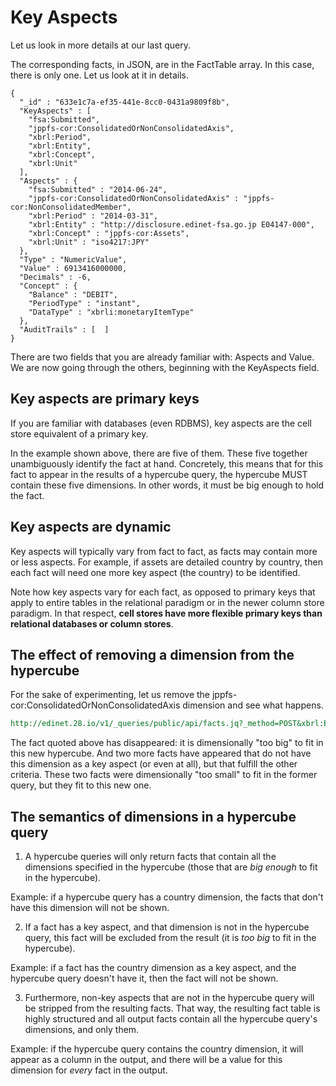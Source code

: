 Key Aspects
===========

Let us look in more details at our last query.

The corresponding facts, in JSON, are in the FactTable array. In this case, there is only one. Let us look at it in details.

    {
      "_id" : "633e1c7a-ef35-441e-8cc0-0431a9809f8b",
      "KeyAspects" : [
        "fsa:Submitted",
        "jppfs-cor:ConsolidatedOrNonConsolidatedAxis",
        "xbrl:Period",
        "xbrl:Entity",
        "xbrl:Concept",
        "xbrl:Unit"
      ],
      "Aspects" : {
        "fsa:Submitted" : "2014-06-24",
        "jppfs-cor:ConsolidatedOrNonConsolidatedAxis" : "jppfs-cor:NonConsolidatedMember",
        "xbrl:Period" : "2014-03-31",
        "xbrl:Entity" : "http://disclosure.edinet-fsa.go.jp E04147-000",
        "xbrl:Concept" : "jppfs-cor:Assets",
        "xbrl:Unit" : "iso4217:JPY"
      },
      "Type" : "NumericValue",
      "Value" : 6913416000000,
      "Decimals" : -6,
      "Concept" : {
        "Balance" : "DEBIT",
        "PeriodType" : "instant",
        "DataType" : "xbrli:monetaryItemType"
      },
      "AuditTrails" : [  ]
    }

There are two fields that you are already familiar with: Aspects and Value. We are now going through the others, beginning with the KeyAspects field.

Key aspects are primary keys
----------------------------

If you are familiar with databases (even RDBMS), key aspects are the cell store equivalent of a primary key.

In the example shown above, there are five of them. These five together unambiguously identify the fact at hand. Concretely, this means that for this fact to appear in the results of a hypercube query, the hypercube MUST contain these five dimensions. In other words, it must be big enough to hold the fact.

Key aspects are dynamic
-----------------------

Key aspects will typically vary from fact to fact, as facts may contain more or less aspects. For example, if assets are detailed country by country, then each fact will need one more key aspect (the country) to be identified.

Note how key aspects vary for each fact, as opposed to primary keys that apply to entire tables in the relational paradigm or in the newer column store paradigm. In that respect, **cell stores have more flexible primary keys than relational databases or column stores**.

The effect of removing a dimension from the hypercube
-----------------------------------------------------

For the sake of experimenting, let us remove the jppfs-cor:ConsolidatedOrNonConsolidatedAxis dimension and see what happens.

```REST
http://edinet.28.io/v1/_queries/public/api/facts.jq?_method=POST&xbrl:Entity=http://disclosure.edinet-fsa.go.jp%20E04147-000&xbrl:Concept=jppfs-cor:Assets&fsa:Submitted=2014-06-24&xbrl:Period=2014-03-31&profile-name=generic&token=c3049752-4d35-43da-82a2-f89f1b06f7a4
```

The fact quoted above has disappeared: it is dimensionally "too big" to fit in this new hypercube. And two more facts have appeared that do not have this dimension as a key aspect (or even at all), but that fulfill the other criteria. These two facts were dimensionally "too small" to fit in the former query, but they fit to this new one.

The semantics of dimensions in a hypercube query
------------------------------------------------

1. A hypercube queries will only return facts that contain all the dimensions specified in the hypercube (those that are *big enough* to fit in the hypercube).

  Example: if a hypercube query has a country dimension, the facts that don't have this dimension will not be shown.

2. If a fact has a key aspect, and that dimension is not in the hypercube query, this fact will be excluded from the result (it is *too big* to fit in the hypercube).

  Example: if a fact has the country dimension as a key aspect, and the hypercube query doesn't have it, then the fact will not be shown.

3. Furthermore, non-key aspects that are not in the hypercube query will be stripped from the resulting facts. That way, the resulting fact table is highly structured and all output facts contain all the hypercube query's dimensions, and only them.

  Example: if the hypercube query contains the country dimension, it will appear as a column in the output, and there will be a value for this dimension for *every* fact in the output.

